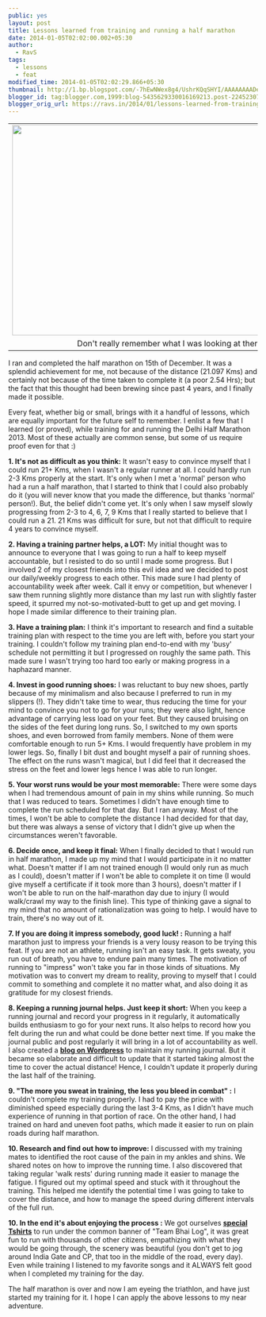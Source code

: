 ```yaml
---
public: yes
layout: post
title: Lessons learned from training and running a half marathon
date: 2014-01-05T02:02:00.002+05:30
author:
  - RavS
tags:
  - lessons
  - feat
modified_time: 2014-01-05T02:02:29.866+05:30
thumbnail: http://1.bp.blogspot.com/-7hEwNWex8g4/UshrKQqSHYI/AAAAAAAADeE/WjiKdGb-oqQ/s72-c/dl\_cp20x30-DDDA2818-9709.jpeg
blogger_id: tag:blogger.com,1999:blog-5435629330016169213.post-224523071981869348
blogger_orig_url: https://ravs.in/2014/01/lessons-learned-from-training-and.html
---
```


<table cellpadding="0" cellspacing="0" class="tr-caption-container" style="margin-left: auto; margin-right: auto; text-align: center;"><tbody><tr><td style="text-align: center;"><a href="http://1.bp.blogspot.com/-7hEwNWex8g4/UshrKQqSHYI/AAAAAAAADeE/WjiKdGb-oqQ/s1600/dl_cp20x30-DDDA2818-9709.jpeg" imageanchor="1" style="margin-left: auto; margin-right: auto;"><img border="0" src="http://1.bp.blogspot.com/-7hEwNWex8g4/UshrKQqSHYI/AAAAAAAADeE/WjiKdGb-oqQ/s1600/dl_cp20x30-DDDA2818-9709.jpeg" height="424" width="640"></a></td></tr><tr><td class="tr-caption" style="text-align: center;">Don't really remember what I was looking at there.</td></tr></tbody></table>

  

  

I ran and completed the half marathon on 15th of December. It was a splendid achievement for me, not because of the distance (21.097 Kms) and certainly not because of the time taken to complete it (a poor 2.54 Hrs); but the fact that this thought had been brewing since past 4 years, and I finally made it possible. 

  

Every feat, whether big or small, brings with it a handful of lessons, which are equally important for the future self to remember. I enlist a few that I learned (or proved), while training for and running the Delhi Half Marathon 2013. Most of these actually are common sense, but some of us require proof even for that :)

  

**1\. It's not as difficult as you think:** It wasn't easy to convince myself that I could run 21+ Kms, when I wasn't a regular runner at all. I could hardly run 2-3 Kms properly at the start. It's only when I met a 'normal' person who had a run a half marathon, that I started to think that I could also probably do it (you will never know that you made the difference, but thanks 'normal' person!). But, the belief didn't come yet. It's only when I saw myself slowly progressing from 2-3 to 4, 6, 7, 9 Kms that I really started to believe that I could run a 21. 21 Kms was difficult for sure, but not that difficult to require 4 years to convince myself.

  

**2\. Having a training partner helps, a LOT:** My initial thought was to announce to everyone that I was going to run a half to keep myself accountable, but I resisted to do so until I made some progress. But I involved 2 of my closest friends into this evil idea and we decided to post our daily/weekly progress to each other. This made sure I had plenty of accountability week after week. Call it envy or competition, but whenever I saw them running slightly more distance than my last run with slightly faster speed, it spurred my not-so-motivated-butt to get up and get moving. I hope I made similar difference to their training plan.

  

**3\. Have a training plan:** I think it's important to research and find a suitable training plan with respect to the time you are left with, before you start your training. I couldn't follow my training plan end-to-end with my 'busy' schedule not permitting it but I progressed on roughly the same path. This made sure I wasn't trying too hard too early or making progress in a haphazard manner.

  

**4\. Invest in good running shoes:** I was reluctant to buy new shoes, partly because of my minimalism and also because I preferred to run in my slippers (!). They didn't take time to wear, thus reducing the time for your mind to convince you not to go for your runs; they were also light, hence advantage of carrying less load on your feet. But they caused bruising on the sides of the feet during long runs. So, I switched to my own sports shoes, and even borrowed from family members. None of them were comfortable enough to run 5+ Kms. I would frequently have problem in my lower legs. So, finally I bit dust and bought myself a pair of running shoes. The effect on the runs wasn't magical, but I did feel that it decreased the stress on the feet and lower legs hence I was able to run longer.

  

**5\. Your worst runs would be your most memorable:** There were some days when I had tremendous amount of pain in my shins while running. So much that I was reduced to tears. Sometimes I didn't have enough time to complete the run scheduled for that day. But I ran anyway. Most of the times, I won't be able to complete the distance I had decided for that day, but there was always a sense of victory that I didn't give up when the circumstances weren't favorable.

  

**6\. Decide once, and keep it final:** When I finally decided to that I would run in half marathon, I made up my mind that I would participate in it no matter what. Doesn't matter if I am not trained enough (I would only run as much as I could), doesn't matter if I won't be able to complete it on time (I would give myself a certificate if it took more than 3 hours), doesn't matter if I won't be able to run on the half-marathon day due to injury (I would walk/crawl my way to the finish line). This type of thinking gave a signal to my mind that no amount of rationalization was going to help. I would have to train, there's no way out of it.

  

**7\. If you are doing it impress somebody, good luck! :** Running a half marathon just to impress your friends is a very lousy reason to be trying this feat. If you are not an athlete, running isn't an easy task. It gets sweaty, you run out of breath, you have to endure pain many times. The motivation of running to "impress" won't take you far in those kinds of situations. My motivation was to convert my dream to reality, proving to myself that I could commit to something and complete it no matter what, and also doing it as gratitude for my closest friends.

  

**8\. Keeping a running journal helps. Just keep it short:** When you keep a running journal and record your progress in it regularly, it automatically builds enthusiasm to go for your next runs. It also helps to record how you felt during the run and what could be done better next time. If you make the journal public and post regularly it will bring in a lot of accountability as well. I also created a **[blog on Wordpress](http://running4mates.wordpress.com/)** to maintain my running journal. But it became so elaborate and difficult to update that it started taking almost the time to cover the actual distance! Hence, I couldn't update it properly during the last half of the training.

  

**9\. "The more you sweat in training, the less you bleed in combat" :** I couldn't complete my training properly. I had to pay the price with diminished speed especially during the last 3-4 Kms, as I didn't have much experience of running in that portion of race. On the other hand, I had trained on hard and uneven foot paths, which made it easier to run on plain roads during half marathon.

  

**10\. Research and find out how to improve:** I discussed with my training mates to identified the root cause of the pain in my ankles and shins. We shared notes on how to improve the running time. I also discovered that taking regular 'walk rests' during running made it easier to manage the fatigue. I figured out my optimal speed and stuck with it throughout the training. This helped me identify the potential time I was going to take to cover the distance, and how to manage the speed during different intervals of the full run.

  

**10\. In the end it's about enjoying the process :** We got ourselves **[special Tshirts](https://medium.com/running/1c49f0b8b92e)** to run under the common banner of "Team Bhai Log", it was great fun to run with thousands of other citizens, empathizing with what they would be going through, the scenery was beautiful (you don't get to jog around India Gate and CP, that too in the middle of the road, every day). Even while training I listened to my favorite songs and it ALWAYS felt good when I completed my training for the day.

  

The half marathon is over and now I am eyeing the triathlon, and have just started my training for it. I hope I can apply the above lessons to my near adventure.
